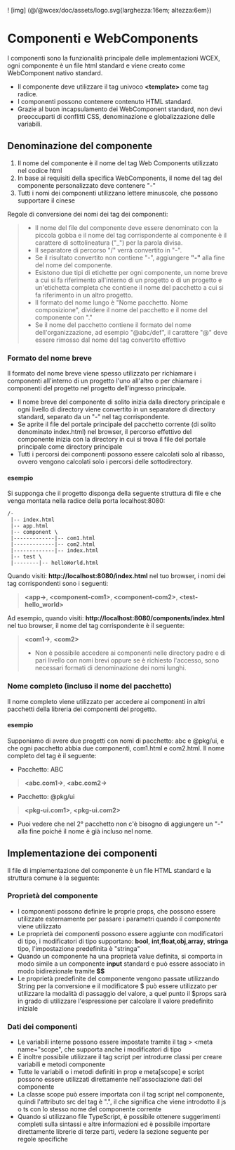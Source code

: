 <!--DESC: {icon:{name:"explore"},id:1} -->

! [img] (@/@wcex/doc/assets/logo.svg{larghezza:16em; altezza:6em})

# Componenti e WebComponents

I componenti sono la funzionalità principale delle implementazioni WCEX, ogni componente è un file html standard e viene creato come WebComponent nativo standard.
- Il componente deve utilizzare il tag univoco **\<template\>** come tag radice.
- I componenti possono contenere contenuto HTML standard.
- Grazie al buon incapsulamento dei WebComponent standard, non devi preoccuparti di conflitti CSS, denominazione e globalizzazione delle variabili.

## Denominazione del componente
1. Il nome del componente è il nome del tag Web Components utilizzato nel codice html
2. In base ai requisiti della specifica WebComponents, il nome del tag del componente personalizzato deve contenere "-"
3. Tutti i nomi dei componenti utilizzano lettere minuscole, che possono supportare il cinese

Regole di conversione dei nomi dei tag dei componenti:
> - Il nome del file del componente deve essere denominato con la piccola gobba e il nome del tag corrispondente al componente è il carattere di sottolineatura ("_") per la parola divisa.
> - Il separatore di percorso "/" verrà convertito in "-".
> - Se il risultato convertito non contiene "-", aggiungere **"-"** alla fine del nome del componente.
> - Esistono due tipi di etichette per ogni componente, un nome breve a cui si fa riferimento all'interno di un progetto o di un progetto e un'etichetta completa che contiene il nome del pacchetto a cui si fa riferimento in un altro progetto.
> - Il formato del nome lungo è "Nome pacchetto. Nome composizione", dividere il nome del pacchetto e il nome del componente con "."
> - Se il nome del pacchetto contiene il formato del nome dell'organizzazione, ad esempio "@abc/def", il carattere "@" deve essere rimosso dal nome del tag convertito effettivo

### Formato del nome breve
Il formato del nome breve viene spesso utilizzato per richiamare i componenti all'interno di un progetto l'uno all'altro o per chiamare i componenti del progetto nel progetto dell'ingresso principale.
- Il nome breve del componente di solito inizia dalla directory principale e ogni livello di directory viene convertito in un separatore di directory standard, separato da un "-" nel tag corrispondente.
- Se aprite il file del portale principale del pacchetto corrente (di solito denominato index.html) nel browser, il percorso effettivo del componente inizia con la directory in cui si trova il file del portale principale come directory principale
- Tutti i percorsi dei componenti possono essere calcolati solo al ribasso, ovvero vengono calcolati solo i percorsi delle sottodirectory.

#### esempio
Si supponga che il progetto disponga della seguente struttura di file e che venga montata nella radice della porta localhost:8080:
```text
/-
 |-- index.html
 |-- app.html
 |-- component \
 |-------------|-- com1.html
 |-------------|-- com2.html
 |-------------|-- index.html
 |-- test \
 |--------|-- helloWorld.html 
```

Quando visiti: __http://localhost:8080/index.html__ nel tuo browser, i nomi dei tag corrispondenti sono i seguenti:

> **\<app-\>**, **\<component-com1\>**, **\<component-com2\>**, **\<test-hello_world\>**

Ad esempio, quando visiti: __http://localhost:8080/components/index.html__ nel tuo browser, il nome del tag corrispondente è il seguente:

> **\<com1-\>**, **\<com2\>**
> - Non è possibile accedere ai componenti nelle directory padre e di pari livello con nomi brevi oppure se è richiesto l'accesso, sono necessari formati di denominazione dei nomi lunghi.

### Nome completo (incluso il nome del pacchetto)
Il nome completo viene utilizzato per accedere ai componenti in altri pacchetti della libreria dei componenti del progetto.

#### esempio
Supponiamo di avere due progetti con nomi di pacchetto: abc e @pkg/ui, e che ogni pacchetto abbia due componenti, com1.html e com2.html. Il nome completo del tag è il seguente:

- Pacchetto: ABC
> **\<abc.com1-\>**, **\<abc.com2-\>**

- Pacchetto: @pkg/ui
> **\<pkg-ui.com1\>**, **\<pkg-ui.com2\>**

- Puoi vedere che nel 2° pacchetto non c'è bisogno di aggiungere un "-" alla fine poiché il nome è già incluso nel nome.

## Implementazione dei componenti
Il file di implementazione del componente è un file HTML standard e la struttura comune è la seguente:

<div><wcex-doc.com-playground files="['componente/indice.html','componente/app.html','componente/com.html','componente/com.ts']"></wcex-doc.com-playground></div>

### Proprietà del componente
- I componenti possono definire le proprie props, che possono essere utilizzate esternamente per passare i parametri quando il componente viene utilizzato
- Le proprietà dei componenti possono essere aggiunte con modificatori di tipo, i modificatori di tipo supportano: **bool**, **int**,**float**,**obj**,**array**, **stringa** tipo, l'impostazione predefinita è "stringa" 
- Quando un componente ha una proprietà value definita, si comporta in modo simile a un componente __input__ standard e può essere associato in modo bidirezionale tramite **$$**
- Le proprietà predefinite del componente vengono passate utilizzando String per la conversione e il modificatore $ può essere utilizzato per utilizzare la modalità di passaggio del valore, a quel punto il $props sarà in grado di utilizzare l'espressione per calcolare il valore predefinito iniziale

### Dati dei componenti
- Le variabili interne possono essere impostate tramite il tag \> \<meta name="scope", che supporta anche i modificatori di tipo
- È inoltre possibile utilizzare il tag script per introdurre classi per creare variabili e metodi componente
- Tutte le variabili o i metodi definiti in prop e meta[scope] e script possono essere utilizzati direttamente nell'associazione dati del componente
- La classe scope può essere importata con il tag script nel componente, quindi l'attributo src del tag è ".", il che significa che viene introdotto il js o ts con lo stesso nome del componente corrente
- Quando si utilizzano file TypeScript, è possibile ottenere suggerimenti completi sulla sintassi e altre informazioni ed è possibile importare direttamente librerie di terze parti, vedere la sezione seguente per regole specifiche
